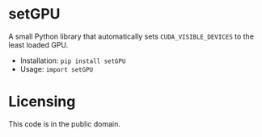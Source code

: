 # setGPU

A small Python library that automatically sets `CUDA_VISIBLE_DEVICES` to the least loaded GPU.

+ Installation: `pip install setGPU`
+ Usage: `import setGPU`

# Licensing

This code is in the public domain.
